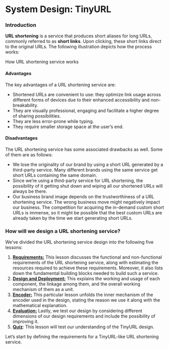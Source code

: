 # System Design: TinyURL

### Introduction <a href="#introduction-0" id="introduction-0"></a>

**URL shortening** is a service that produces short aliases for long URLs, commonly referred to as **short links**. Upon clicking, these short links direct to the original URLs. The following illustration depicts how the process works:

How URL shortening service works

#### Advantages <a href="#advantages-0" id="advantages-0"></a>

The key advantages of a URL shortening service are:

* Shortened URLs are convenient to use: they optimize link usage across different forms of devices due to their enhanced accessibility and non-breakability.
* They are visually professional, engaging and facilitate a higher degree of sharing possibilities.
* They are less error-prone while typing.
* They require smaller storage space at the user’s end.

#### Disadvantages <a href="#disadvantages-1" id="disadvantages-1"></a>

The URL shortening service has some associated drawbacks as well. Some of them are as follows:

* We lose the originality of our brand by using a short URL generated by a third-party service. Many different brands using the same service get short URLs containing the same domain.
* Since we’re using a third-party service for URL shortening, the possibility of it getting shut down and wiping all our shortened URLs will always be there.
* Our business brand image depends on the trustworthiness of a URL shortening service. The wrong business move might negatively impact our business. The competition for acquiring the in-demand custom short URLs is immense, so it might be possible that the best custom URLs are already taken by the time we start generating short URLs.

### How will we design a URL shortening service? <a href="#how-will-we-design-a-url-shortening-service-0" id="how-will-we-design-a-url-shortening-service-0"></a>

We’ve divided the URL shortening service design into the following five lessons:

1. [**Requirements:**](requirements-of-tinyurls-design.md) This lesson discusses the functional and non-functional requirements of the URL shortening service, along with estimating the resources required to achieve these requirements. Moreover, it also lists down the fundamental building blocks needed to build such a service.
2. [**Design and Deployment:**](design-and-deployment-of-tinyurl.md) This explains the working and usage of each component, the linkage among them, and the overall working mechanism of them as a unit.
3. [**Encoder:**](encoder-for-tinyurl.md) This particular lesson unfolds the inner mechanism of the encoder used in the design, stating the reason we use it along with the mathematical explanation.
4. [**Evaluation:**](evaluation-of-tinyurls-design.md) Lastly, we test our design by considering different dimensions of our design requirements and include the possibility of improving it.
5. [**Quiz**](quiz-on-tinyurls-design.md): This lesson will test our understanding of the TinyURL design.

Let’s start by defining the requirements for a TinyURL-like URL shortening service.
